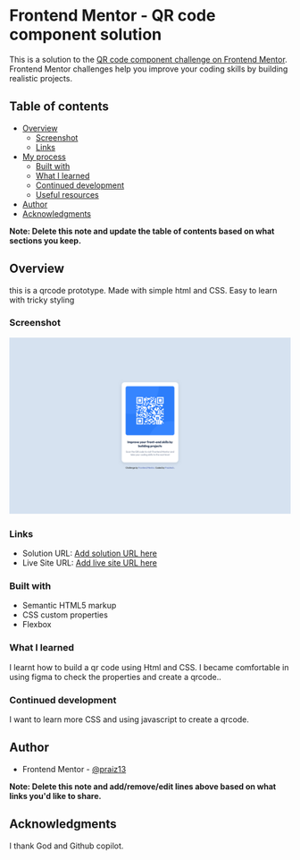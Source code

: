 # Frontend Mentor - QR code component solution

This is a solution to the [QR code component challenge on Frontend Mentor](https://www.frontendmentor.io/challenges/qr-code-component-iux_sIO_H). Frontend Mentor challenges help you improve your coding skills by building realistic projects. 

## Table of contents

- [Overview](#overview)
  - [Screenshot](#screenshot)
  - [Links](#links)
- [My process](#my-process)
  - [Built with](#built-with)
  - [What I learned](#what-i-learned)
  - [Continued development](#continued-development)
  - [Useful resources](#useful-resources)
- [Author](#author)
- [Acknowledgments](#acknowledgments)

**Note: Delete this note and update the table of contents based on what sections you keep.**

## Overview
this is a qrcode prototype. 
Made with simple html and CSS.
Easy to learn with tricky styling

### Screenshot
![screenshot of QR code](<Screen Shot 2025-05-27 at 13.31.06.png>)


### Links

- Solution URL: [Add solution URL here](https://your-solution-url.com)
- Live Site URL: [Add live site URL here](https://your-live-site-url.com)


### Built with

- Semantic HTML5 markup
- CSS custom properties
- Flexbox


### What I learned
I learnt how to build a qr code using Html and CSS. I became comfortable in using figma to check the properties and create a qrcode..
### Continued development

I want to learn more CSS and using javascript to create a qrcode.

## Author

- Frontend Mentor - [@praiz13](https://www.frontendmentor.io/profile/praiz13)

**Note: Delete this note and add/remove/edit lines above based on what links you'd like to share.**

## Acknowledgments

I thank God and Github copilot.
